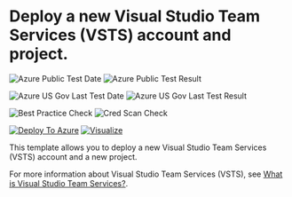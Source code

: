 # Deploy a new Visual Studio Team Services (VSTS) account and project.

![Azure Public Test Date](https://azurequickstartsservice.blob.core.windows.net/badges/101-visual-studio-team-services-project-create/PublicLastTestDate.svg)
![Azure Public Test Result](https://azurequickstartsservice.blob.core.windows.net/badges/101-visual-studio-team-services-project-create/PublicDeployment.svg)

![Azure US Gov Last Test Date](https://azurequickstartsservice.blob.core.windows.net/badges/101-visual-studio-team-services-project-create/FairfaxLastTestDate.svg)
![Azure US Gov Last Test Result](https://azurequickstartsservice.blob.core.windows.net/badges/101-visual-studio-team-services-project-create/FairfaxDeployment.svg)

![Best Practice Check](https://azurequickstartsservice.blob.core.windows.net/badges/101-visual-studio-team-services-project-create/BestPracticeResult.svg)
![Cred Scan Check](https://azurequickstartsservice.blob.core.windows.net/badges/101-visual-studio-team-services-project-create/CredScanResult.svg)

[![Deploy To Azure](https://raw.githubusercontent.com/fathym-it/azure-quickstart-templates/master/1-CONTRIBUTION-GUIDE/images/deploytoazure.svg?sanitize=true)](https://portal.azure.com/#create/Microsoft.Template/uri/https%3A%2F%2Fraw.githubusercontent.com%2Ffathym-it%2Fazure-quickstart-templates%2Fmaster%2F101-visual-studio-team-services-project-create%2Fazuredeploy.json)
[![Visualize](https://raw.githubusercontent.com/fathym-it/azure-quickstart-templates/master/1-CONTRIBUTION-GUIDE/images/visualizebutton.svg?sanitize=true)](http://armviz.io/#/?load=https%3A%2F%2Fraw.githubusercontent.com%2Ffathym-it%2Fazure-quickstart-templates%2Fmaster%2F101-visual-studio-team-services-project-create%2Fazuredeploy.json)

This template allows you to deploy a new Visual Studio Team Services (VSTS) account and a new project.

For more information about Visual Studio Team Services (VSTS), see [What is Visual Studio Team Services?](https://www.visualstudio.com/team-services/).


